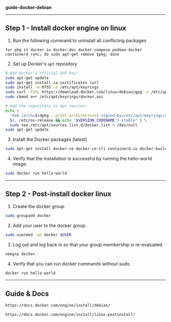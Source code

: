 **guide-docker-debian**

---
Step 1 - Install docker engine on linux
----

1. Run the following command to uninstall all conflicting packages
```
for pkg in docker.io docker-doc docker-compose podman-docker containerd runc; do sudo apt-get remove $pkg; done
```

2. Set up Docker's `apt` repository
```bash
# Add Docker's official GPG key:
sudo apt-get update
sudo apt-get install ca-certificates curl
sudo install -m 0755 -d /etc/apt/keyrings
sudo curl -fsSL https://download.docker.com/linux/debian/gpg -o /etc/apt/keyrings/docker.asc
sudo chmod a+r /etc/apt/keyrings/docker.asc

# Add the repository to Apt sources:
echo \
  "deb [arch=$(dpkg --print-architecture) signed-by=/etc/apt/keyrings/docker.asc] https://download.docker.com/linux/debian \
  $(. /etc/os-release && echo "$VERSION_CODENAME") stable" | \
  sudo tee /etc/apt/sources.list.d/docker.list > /dev/null
sudo apt-get update
```

3. Install the Docker packages (latest)
```bash
sudo apt-get install docker-ce docker-ce-cli containerd.io docker-buildx-plugin docker-compose-plugin
```

4. Verify that the installation is successful by running the hello-world image:
```bash
sudo docker run hello-world
```



---
Step 2 - Post-install docker linux
----

1. Create the docker group
```bash
sudo groupadd docker
```

2. Add your user to the docker group.
```bash
sudo usermod -aG docker $USER
```

3. Log out and log back in so that your group membership is re-evaluated.
```bash
newgrp docker
```

4. Verify that you can run docker commands without sudo.
```bash
docker run hello-world
```



---
Guide & Docs
----
```bash
https://docs.docker.com/engine/install/debian/
```
```bash
https://docs.docker.com/engine/install/linux-postinstall/
```

